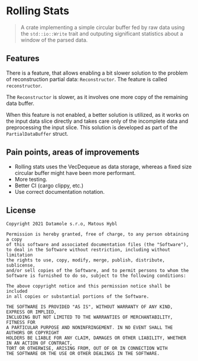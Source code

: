 Rolling Stats
=============
> A crate implementing a simple circular buffer fed by raw data using the `std::io::Write` trait and outputing significant statistics about a window of the parsed data.

## Features
There is a feature, that allows enabling a bit slower solution to the problem of reconstruction partial data: `Reconstructor`. The feature is called `reconstructor`.

The `Reconstructor` is slower, as it involves one more copy of the remaining data buffer.

When this feature is not enabled, a better solution is utilized, as it works on the input data slice directly and takes care only of the incomplete data and preprocessing the input slice. This solution is developed as part of the `PartialDataBuffer` struct.

## Pain points, areas of improvements

* Rolling stats uses the VecDequeue as data storage, whereas a fixed size circular buffer might have been more performant.
* More testing.
* Better CI (cargo clippy, etc.)
* Use correct documentation notation.

## License
```
Copyright 2021 Datamole s.r.o, Matous Hybl

Permission is hereby granted, free of charge, to any person obtaining a copy 
of this software and associated documentation files (the "Software"), 
to deal in the Software without restriction, including without limitation 
the rights to use, copy, modify, merge, publish, distribute, sublicense, 
and/or sell copies of the Software, and to permit persons to whom the 
Software is furnished to do so, subject to the following conditions:

The above copyright notice and this permission notice shall be included 
in all copies or substantial portions of the Software.

THE SOFTWARE IS PROVIDED "AS IS", WITHOUT WARRANTY OF ANY KIND, EXPRESS OR IMPLIED, 
INCLUDING BUT NOT LIMITED TO THE WARRANTIES OF MERCHANTABILITY, FITNESS FOR 
A PARTICULAR PURPOSE AND NONINFRINGEMENT. IN NO EVENT SHALL THE AUTHORS OR COPYRIGHT 
HOLDERS BE LIABLE FOR ANY CLAIM, DAMAGES OR OTHER LIABILITY, WHETHER IN AN ACTION OF CONTRACT, 
TORT OR OTHERWISE, ARISING FROM, OUT OF OR IN CONNECTION WITH 
THE SOFTWARE OR THE USE OR OTHER DEALINGS IN THE SOFTWARE.
```
